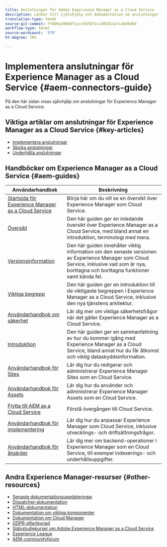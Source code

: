 ```yaml
---
title: Anslutningar för Adobe Experience Manager as a Cloud Service
description: Länkar till självhjälp och dokumentation om anslutningar till Adobe Experience Manager as a Cloud Service
translation-type: tm+mt
source-git-commit: ffdb0a39684f1ccc587bf1cc401811a7ca6d649d
workflow-type: tm+mt
source-wordcount: '379'
ht-degree: 70%

---
```



# Implementera anslutningar för Experience Manager as a Cloud Service {#aem-connectors-guide}

På den här sidan visas självhjälp om anslutningar för Experience Manager as a Cloud Service.

## Viktiga artiklar om anslutningar för Experience Manager as a Cloud Service {#key-articles}

* [Implementera anslutningar](implement.md)
* [Skicka anslutningar](submit.md)
* [Underhålla anslutningar](maintain.md)

## Handböcker om Experience Manager as a Cloud Service {#aem-guides}

| Användarhandbok | Beskrivning |
|---|---|
| [Startsida för Experience Manager as a Cloud Service](/help/landing/home.md) | Börja här om du vill se en översikt över Experience Manager som Cloud Service. |
| [Översikt](/help/overview/home.md) | Den här guiden ger en inledande översikt över Experience Manager as a Cloud Service, med bland annat en introduktion, terminologi med mera. |
| [Versionsinformation](/help/release-notes/home.md) | Den här guiden innehåller viktig information om den senaste versionen av Experience Manager som Cloud Service, inklusive vad som är nya, borttagna och borttagna funktioner samt kända fel. |
| [Viktiga begrepp](/help/core-concepts/home.md) | Den här guiden ger en introduktion till de viktigaste begreppen i Experience Manager as a Cloud Service, inklusive den nya tjänstens arkitektur. |
| [Användarhandbok om säkerhet](/help/security/home.md) | Lär dig mer om viktiga säkerhetsfrågor när det gäller Experience Manager as a Cloud Service. |
| [Introduktion](/help/onboarding/home.md) | Den här guiden ger en sammanfattning av hur du kommer igång med Experience Manager as a Cloud Service, bland annat hur du får åtkomst och viktig dataskyddsinformation. |
| [Användarhandbok för Sites](/help/sites-cloud/home.md) | Lär dig hur du redigerar och administrerar Experience Manager Sites som en Cloud Service. |
| [Användarhandbok för Assets](/help/assets/home.md) | Lär dig hur du använder och administrerar Experience Manager Assets som en Cloud Service. |
| [Flytta till AEM as a Cloud Service](/help/move-to-cloud-service/home.md) | Förstå övergången till Cloud Service. |
| [Användarhandbok för implementering](/help/implementing/home.md) | Lär dig hur du anpassar Experience Manager som Cloud Service, inklusive utvecklings- och driftsättningsfrågor. |
| [Användarhandbok för åtgärder](/help/operations/home.md) | Lär dig mer om backend-operationer i Experience Manager som en Cloud Service, till exempel indexerings- och underhållsuppgifter. |

## Andra Experience Manager-resurser {#other-resources}

* [Senaste dokumentationsuppdateringar](https://helpx.adobe.com/experience-manager/documentation-updates.html#AEMasaCloudService)
* [Dispatcher-dokumentation](/help/implementing/dispatcher/overview.md)
* [HTML-dokumentation](https://docs.adobe.com/content/help/en/experience-manager-htl/using/overview.html)
* [Dokumentation om viktiga komponenter](https://docs.adobe.com/content/help/en/experience-manager-core-components/using/introduction.html)
* [Dokumentation om Cloud Manager](https://docs.adobe.com/content/help/en/experience-manager-cloud-manager/using/introduction-to-cloud-manager.html)
* [GDPR-efterlevnad](/help/onboarding/data-privacy-and-protection-readiness/aem-readiness.md)
* [Självstudiekurser om Adobe Experience Manager as a Cloud Service](https://docs.adobe.com/content/help/en/experience-manager-learn/cloud-service/overview.html)
* [Experience League](https://guided.adobe.com/?promoid=K42KVXHD&amp;mv=other#solutions/experience-manager)
* [AEM-communityforum](https://forums.adobe.com/community/experience-cloud/marketing-cloud/experience-manager)